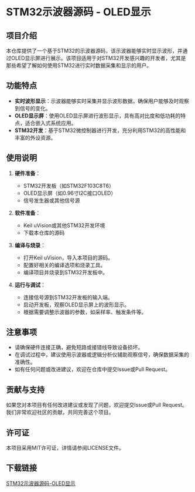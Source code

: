 # STM32示波器源码 - OLED显示

## 项目介绍

本仓库提供了一个基于STM32的示波器源码，该示波器能够实时显示波形，并通过OLED显示屏进行展示。该项目适用于对STM32开发感兴趣的开发者，尤其是那些希望了解如何使用STM32进行实时数据采集和显示的用户。

## 功能特点

- **实时波形显示**：示波器能够实时采集并显示波形数据，确保用户能够及时观察到信号的变化。
- **OLED显示屏**：使用OLED显示屏进行波形显示，具有高对比度和低功耗的特点，适合嵌入式系统应用。
- **STM32开发**：基于STM32微控制器进行开发，充分利用STM32的高性能和丰富的外设资源。

## 使用说明

1. **硬件准备**：
   - STM32开发板（如STM32F103C8T6）
   - OLED显示屏（如0.96寸I2C接口OLED）
   - 信号发生器或其他信号源

2. **软件准备**：
   - Keil uVision或其他STM32开发环境
   - 下载本仓库的源码

3. **编译与烧录**：
   - 打开Keil uVision，导入本项目的源码。
   - 配置好相关的编译选项和烧录工具。
   - 编译项目并烧录到STM32开发板中。

4. **运行与调试**：
   - 连接信号源到STM32开发板的输入端。
   - 启动开发板，观察OLED显示屏上的波形显示。
   - 根据需要调整示波器的参数，如采样率、触发条件等。

## 注意事项

- 请确保硬件连接正确，避免短路或接错线导致设备损坏。
- 在调试过程中，建议使用示波器或逻辑分析仪辅助观察信号，确保数据采集的准确性。
- 如有任何问题或改进建议，欢迎在仓库中提交Issue或Pull Request。

## 贡献与支持

如果您对本项目有任何改进建议或发现了问题，欢迎提交Issue或Pull Request。我们非常欢迎社区的贡献，共同完善这个项目。

## 许可证

本项目采用MIT许可证，详情请参阅LICENSE文件。

## 下载链接

[STM32示波器源码-OLED显示](https://pan.quark.cn/s/ebb7611e2743)